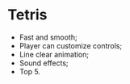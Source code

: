 Tetris
======

- Fast and smooth;
- Player can customize controls;
- Line clear animation;
- Sound effects;
- Top 5.
